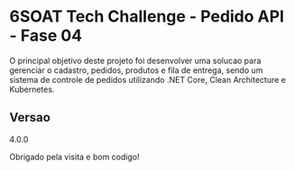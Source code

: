 # 6SOAT Tech Challenge - Pedido API - Fase 04
O principal objetivo deste projeto foi desenvolver uma solucao para gerenciar o cadastro, pedidos, produtos e fila de entrega, sendo um sistema de controle de pedidos utilizando .NET Core, Clean Architecture e Kubernetes.

## Versao

4.0.0
 
Obrigado pela visita e bom codigo!


